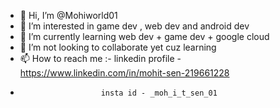 - 👋 Hi, I’m @Mohiworld01
- 👀 I’m interested in game dev , web dev and android dev
- 🌱 I’m currently learning web dev + game dev + google cloud 
- 💞️ I’m not looking to collaborate yet cuz learning 
- 📫 How to reach me :- linkedin profile -https://www.linkedin.com/in/mohit-sen-219661228
-                       insta id - _moh_i_t_sen_01

<!---
Mohiworld01/Mohiworld01 is a ✨ special ✨ repository because its `README.md` (this file) appears on your GitHub profile.
You can click the Preview link to take a look at your changes.
--->
